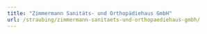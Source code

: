```yaml
---
title: "Zimmermann Sanitäts- und Orthopädiehaus GmbH"
url: /straubing/zimmermann-sanitaets-und-orthopaediehaus-gmbh/
---
```

